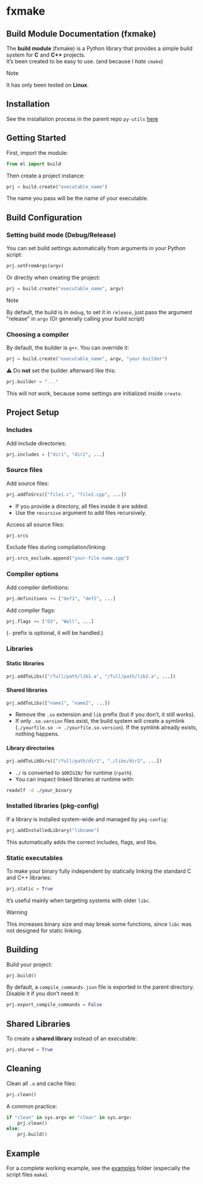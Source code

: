 # fxmake

## Build Module Documentation (fxmake)

The **build module** (fxmake) is a Python library that provides a simple build system for **C** and **C++** projects.  
It’s been created to be easy to use. (and because I *hate* `cmake`)

> [!NOTE]
> It has only been tested on **Linux**.

## Installation 

See the installation process in the parent repo `py-utils` [here](https://github.com/Rrominet/py-utils)

## Getting Started

First, import the module:

```python
from ml import build
```

Then create a project instance:

```python
prj = build.create("executable_name")
```

The name you pass will be the name of your executable.

## Build Configuration

### Setting build mode (Debug/Release)

You can set build settings automatically from arguments in your Python script:

```python
prj.setFromArgs(argv)
```

Or directly when creating the project:

```python
prj = build.create("executable_name", argv)
```

> [!NOTE]
> By default, the build is in `debug`, to set it in `release`, just pass the argument "release" in `argv` (Or generally calling your build script)

### Choosing a compiler

By default, the builder is `g++`. You can override it:

```python
prj = build.create("executable_name", argv, "your-builder")
```

⚠️ Do **not** set the builder afterward like this:

```python
prj.builder = "..."
```

This will not work, because some settings are initialized inside `create`.

## Project Setup

### Includes

Add include directories:

```python
prj.includes = ["dir1", "dir2", ...]
```

### Source files

Add source files:

```python
prj.addToSrcs(["file1.c", "file2.cpp", ...])
```

* If you provide a directory, all files inside it are added.
* Use the `recursive` argument to add files recursively.

Access all source files:

```python
prj.srcs
```

Exclude files during compilation/linking:

```python
prj.srcs_exclude.append("your-file-name.cpp")
```

### Compiler options

Add compiler definitions:

```python
prj.definitions += ["def1", "def2", ...]
```

Add compiler flags:

```python
prj.flags += ["O3", "Wall", ...]  
```

(`-` prefix is optional, it will be handled.)

### Libraries

#### Static libraries

```python
prj.addToLibs(["/full/path/lib1.a", "/full/path/lib2.a", ...])
```

#### Shared libraries

```python
prj.addToLibs(["name1", "name2", ...])
```

* Remove the `.so` extension and `lib` prefix (but if you don’t, it still works).
* If only `.so.version` files exist, the build system will create a symlink
  (`./yourfile.so -> ./yourfile.so.version`).
  If the symlink already exists, nothing happens.

#### Library directories

```python
prj.addToLibDirs(["/full/path/dir1", "./libs/dir2", ...])
```

* `./` is converted to `$ORIGIN/` for runtime (`rpath`).
* You can inspect linked libraries at runtime with:

```bash
readelf -d ./your_binary
```

### Installed libraries (pkg-config)

If a library is installed system-wide and managed by `pkg-config`:

```python
prj.addInstalledLibrary("libname")
```

This automatically adds the correct includes, flags, and libs.

### Static executables

To make your binary fully independent by statically linking the standard C and C++ libraries:

```python
prj.static = True
```

It’s useful mainly when targeting systems with older `libc`.

> [!WARNING]
> This increases binary size and may break some functions, since `libc` was not designed for static linking.  

## Building

Build your project:

```python
prj.build()
```

By default, a `compile_commands.json` file is exported in the parent directory.  
Disable it if you don’t need it:

```python
prj.export_compile_commands = False
```

## Shared Libraries

To create a **shared library** instead of an executable:

```python
prj.shared = True
```

## Cleaning

Clean all `.o` and cache files:

```python
prj.clean()
```

A common practice:

```python
if "clean" in sys.argv or "clear" in sys.argv:
    prj.clean()
else:
    prj.build()
```

## Example

For a complete working example, see the [examples](https://github.com/Rrominet/py-utils/tree/main/build/examples) folder (especially the script files `make`).

